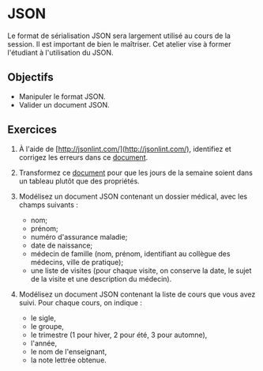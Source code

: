 JSON
====

Le format de sérialisation JSON sera largement utilisé au cours de la session.
Il est important de bien le maîtriser. Cet atelier vise à former l'étudiant à
l'utilisation du JSON.

Objectifs
---------

* Manipuler le format JSON.
* Valider un document JSON.

Exercices
---------

1. À l'aide de [http://jsonlint.com/](http://jsonlint.com/), identifiez et
   corrigez les erreurs dans ce [document](json_avec_erreurs.json).

2. Transformez ce [document](json_sans_erreurs.json) pour que les jours de la
   semaine soient dans un tableau plutôt que des propriétés.

3. Modélisez un document JSON contenant un dossier médical, avec les champs
   suivants :
   * nom;
   * prénom;
   * numéro d'assurance maladie;
   * date de naissance;
   * médecin de famille (nom, prénom, identifiant au collègue des médecins,
     ville de pratique);
   * une liste de visites (pour chaque visite, on conserve la date, le sujet de
     la visite et une description du médecin).

4. Modélisez un document JSON contenant la liste de cours que vous avez suivi.
   Pour chaque cours, on indique :
   * le sigle,
   * le groupe,
   * le trimestre (1 pour hiver, 2 pour été, 3 pour automne),
   * l'année,
   * le nom de l'enseignant,
   * la note lettrée obtenue.

<!-- Solutions -->
<!-- --------- -->

<!-- * [Exercice #2](Exercice2.json) -->
<!-- * [Exercice #3](Exercice3.json) -->
<!-- * [Exercice #4](Exercice4.json) -->
